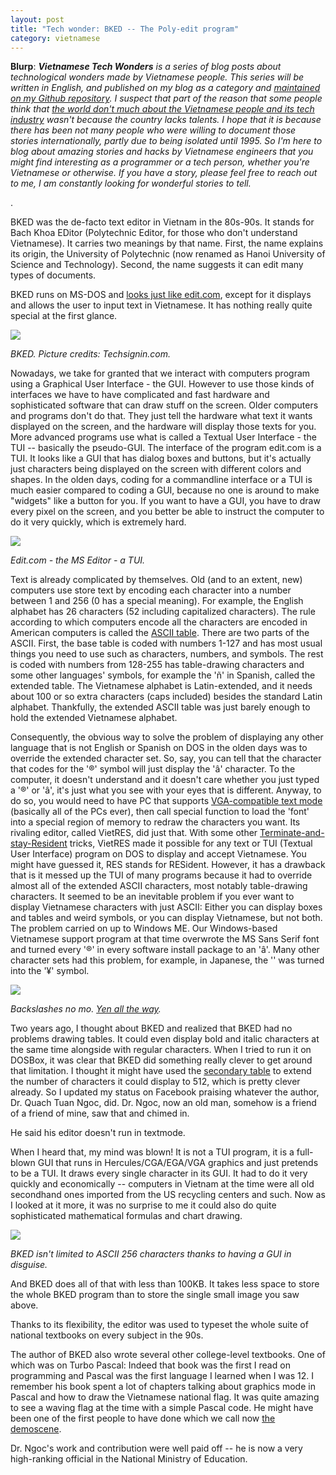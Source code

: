 ```yaml
---
layout: post
title: "Tech wonder: BKED -- The Poly-edit program"
category: vietnamese
---
```


**Blurp**: _**Vietnamese Tech Wonders** is a series of blog posts about technological wonders made by Vietnamese people. This series will be written in English, and published on my blog as a category and [maintained on my Github repository](https://github.com/htruong/vietnamese_tech_wonders/). I suspect that part of the reason that some people think that [the world don't much about the Vietnamese people and its tech industry](https://huyenchip.com/vietnamese/) wasn't because the country lacks talents. I hope that it is because there has been not many people who were willing to document those stories internationally, partly due to being isolated until 1995. So I'm here to blog about amazing stories and hacks by Vietnamese engineers that you might find interesting as a programmer or a tech person, whether you're Vietnamese or otherwise. If you have a story, please feel free to reach out to me, I am constantly looking for wonderful stories to tell._


.

BKED was the de-facto text editor in Vietnam in the 80s-90s. It stands for Bach Khoa EDitor (Polytechnic Editor, for those who don't understand Vietnamese). It carries two meanings by that name. First, the name explains its origin, the University of Polytechnic (now renamed as Hanoi University of Science and Technology). Second, the name suggests it can edit many types of documents.

BKED runs on MS-DOS and [looks just like edit.com](https://i.imgur.com/RZN50oS.jpg), except for it displays and allows the user to input text in Vietnamese. It has nothing really quite special at the first glance.

![](https://www.techsignin.com/wp-content/uploads/2016/05/xBKED-bach-khoa-editor-screenshot-2.png.pagespeed.ic.9AfJugv6PF.png)

_BKED. Picture credits: Techsignin.com._

Nowadays, we take for granted that we interact with computers program using a Graphical User Interface - the GUI. However to use those kinds of interfaces we have to have complicated and fast hardware and sophisticated software that can draw stuff on the screen. Older computers and programs don't do that. They just tell the hardware what text it wants displayed on the screen, and the hardware will display those texts for you. More advanced programs use what is called a Textual User Interface - the TUI -- basically the pseudo-GUI. The interface of the program edit.com is a TUI. It looks like a GUI that has dialog boxes and buttons, but it's actually just characters being displayed on the screen with different colors and shapes. In the olden days, coding for a commandline interface or a TUI is much easier compared to coding a GUI, because no one is around to make "widgets" like a button for you. If you want to have a GUI, you have to draw every pixel on the screen, and you better be able to instruct the computer to do it very quickly, which is extremely hard.

![](http://thewindowsclub.thewindowsclubco.netdna-cdn.com/wp-content/uploads/2010/02/ms-dos-edit-600x317.png)

_Edit.com - the MS Editor - a TUI._

Text is already complicated by themselves. Old (and to an extent, new) computers use store text by encoding each character into a number between 1 and 256 (0 has a special meaning). For example, the English alphabet has 26 characters (52 including capitalized characters). The rule according to which computers encode all the characters are encoded in American computers is called the [ASCII table](https://www.asciitable.com/). There are two parts of the ASCII. First, the base table is coded with numbers 1-127 and has most usual things you need to use such as characters, numbers, and symbols. The rest is coded with numbers from 128-255 has table-drawing characters and some other languages' symbols, for example the 'ñ' in Spanish, called the extended table. The Vietnamese alphabet is Latin-extended, and it needs about 100 or so extra characters (caps included) besides the standard Latin alphabet. Thankfully, the extended ASCII table was just barely enough to hold the extended Vietnamese alphabet.

Consequently, the obvious way to solve the problem of displaying any other language that is not English or Spanish on DOS in the olden days was to override the extended character set. So, say, you can tell that the character that codes for the '®' symbol will just display the 'â' character. To the computer, it doesn't understand and it doesn't care whether you just typed a '®' or 'â', it's just what you see with your eyes that is different. Anyway, to do so, you would need to have PC that supports [VGA-compatible text mode](https://en.wikipedia.org/wiki/VGA-compatible_text_mode) (basically all of the PCs ever), then call special function to load the 'font' into a special region of memory to redraw the characters you want. Its rivaling editor, called VietRES, did just that. With some other [Terminate-and-stay-Resident](https://en.wikipedia.org/wiki/Terminate_and_stay_resident_program) tricks, VietRES made it possible for any text or TUI (Textual User Interface) program on DOS to display and accept Vietnamese. You might have guessed it, RES stands for RESident. However, it has a drawback that is it messed up the TUI of many programs because it had to override almost all of the extended ASCII characters, most notably table-drawing characters. It seemed to be an inevitable problem if you ever want to display Vietnamese characters with just ASCII: Either you can display boxes and tables and weird symbols, or you can display Vietnamese, but not both. The problem carried on up to Windows ME. Our Windows-based Vietnamese support program at that time overwrote the MS Sans Serif font and turned every '®' in every software install package to an 'â'. Many other character sets had this problem, for example, in Japanese, the '\' was turned into the '¥' symbol.

![](https://i.stack.imgur.com/zOD0C.png)

_Backslashes no mo. [Yen all the way](https://superuser.com/questions/1167662/why-is-windows-10-displaying-as-%C2%A5-on-the-command-line/1167665)._

Two years ago, I thought about BKED and realized that BKED had no problems drawing tables. It could even display bold and italic characters at the same time alongside with regular characters. When I tried to run it on DOSBox, it was clear that BKED did something really clever to get around that limitation. I thought it might have used the [secondary table](http://webpages.charter.net/danrollins/techhelp/0155.HTM) to extend the number of characters it could display to 512, which is pretty clever already. So I updated my status on Facebook praising whatever the author, Dr. Quach Tuan Ngoc, did. Dr. Ngoc, now an old man, somehow is a friend of a friend of mine, saw that and chimed in. 

He said his editor doesn't run in textmode. 

When I heard that, my mind was blown! It is not a TUI program, it is a full-blown GUI that runs in Hercules/CGA/EGA/VGA graphics and just pretends to be a TUI. It draws every single character in its GUI. It had to do it very quickly and economically -- computers in Vietnam at the time were all old secondhand ones imported from the US recycling centers and such. Now as I looked at it more, it was no surprise to me it could also do quite sophisticated mathematical formulas and chart drawing.

![](https://i.imgur.com/ofhE0TG.jpg)

_BKED isn't limited to ASCII 256 characters thanks to having a GUI in disguise._

And BKED does all of that with less than 100KB. It takes less space to store the whole BKED program than to store the single small image you saw above. 

Thanks to its flexibility, the editor was used to typeset the whole suite of national textbooks on every subject in the 90s.

The author of BKED also wrote several other college-level textbooks. One of which was on Turbo Pascal: Indeed that book was the first I read on programming and Pascal was the first language I learned when I was 12. I remember his book spent a lot of chapters talking about graphics mode in Pascal and how to draw the Vietnamese national flag. It was quite amazing to see a waving flag at the time with a simple Pascal code. He might have been one of the first people to have done which we call now [the demoscene](https://en.wikipedia.org/wiki/Demoscene).

Dr. Ngoc's work and contribution were well paid off -- he is now a very high-ranking official in the National Ministry of Education.
